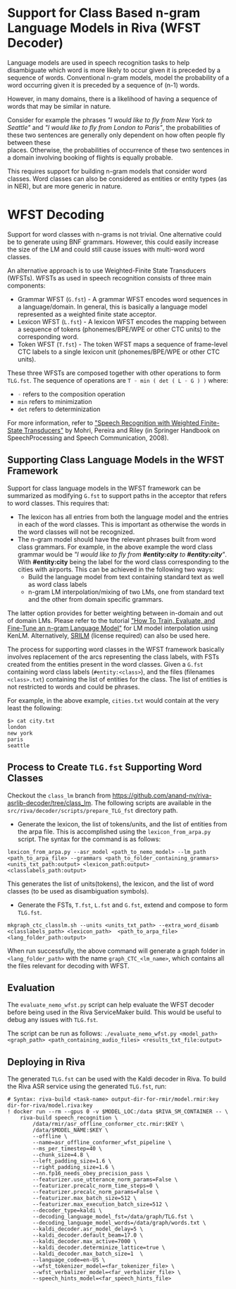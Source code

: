 # Support for Class Based n-gram Language Models in Riva (WFST Decoder)
Language models are used in speech recognition tasks to help disambiguate 
which word is more likely to occur given it is preceded by a sequence of words.
Conventional n-gram models, model the probability of a word occurring given it 
is preceded by a sequence of (n-1) words.

However, in many domains, there is a likelihood of having a 
sequence of words that may be similar in nature. 

Consider for example the phrases *"I would like to fly from New York to Seattle"*
and *"I would like to fly from London to Paris"*, the probabilities of these two 
sentences are generally only dependent on how often people fly between these  
places. Otherwise, the probabilities of occurrence of these two sentences in a
domain involving booking of flights is equally probable.

This requires support for building n-gram models that consider word classes.
Word classes can also be considered as entities or entity types (as in NER), but 
are more generic in nature.


# WFST Decoding
Support for word classes with n-grams is not trivial. One alternative could be to 
generate using BNF grammars. However, this could
easily increase the size of the LM and could still cause issues with multi-word 
word classes. 

An alternative approach is to use Weighted-Finite State Transducers (WFSTs). 
WFSTs as used in speech recognition consists of three main components:

* Grammar WFST (`G.fst`) - A grammar WFST encodes word sequences in a 
language/domain. In general, this is basically a language model represented as
a weighted finite state acceptor.
* Lexicon WFST (`L.fst`) - A lexicon WFST encodes the mapping between a sequence
of tokens (phonemes/BPE/WPE or other CTC units) to the corresponding word.
* Token WFST (`T.fst`) - The token WFST maps a sequence of frame-level CTC labels
to a single lexicon unit (phonemes/BPE/WPE or other CTC units).

These three WFSTs are composed together with other operations to form `TLG.fst`.
The sequence of operations are `T ◦ min ( det ( L ◦ G ) )` where:
*  `◦` refers to the composition operation
* `min` refers to minimization
* `det` refers to determinization

For more information, refer to
["Speech Recognition with Weighted Finite-State Transducers"](http://www.cs.nyu.edu/~mohri/pub/hbka.pdf) 
by Mohri, Pereira and Riley (in Springer Handbook on SpeechProcessing and Speech Communication, 2008).


## Supporting Class Language Models in the WFST Framework
Support for class language models in the WFST framework can be summarized as 
modifying `G.fst` to support paths in the acceptor that refers to word classes.
This requires that:
* The lexicon has all entries from both the language model and the entries in
each of the word classes. This is important as otherwise the words in the word 
classes will not be recognized.
* The n-gram model should have the relevant phrases built from word class grammars.
For example, in the above example the word class grammar would 
be *"I would like to fly from **#entity:city** to **#entity:city**"*. 
With **#entity:city**
being the label for the word class corresponding to the cities with airports. 
This can be achieved in the following two ways:
    - Build the language model from text containing standard text as well as
  word class labels
    - n-gram LM interpolation/mixing of two LMs, one from standard text and the other 
  from domain specific grammars.

The latter option provides for better weighting between in-domain and out of 
domain LMs. 
Please refer to the tutorial ["How To Train, Evaluate, and Fine-Tune an n-gram Language Model"](asr-python-advanced-nemo-ngram-training-and-finetuning.ipynb) 
for LM model interpolation using KenLM. 
Alternatively, [SRILM](http://www.speech.sri.com/projects/srilm/) (license required) can also be used here.

The process for supporting word classes in the WFST framework basically involves
replacement of the arcs representing the class labels, with FSTs created from 
the entities present in the word classes. Given a `G.fst` containing 
word class labels (`#entity:<class>`), and the files (filenames `<class>.txt`) 
containing the list of entities for the class. The list of entities is not 
restricted to words and could be phrases.

For example, in the above example, `cities.txt` would contain at the very least the 
following:
```shell
$> cat city.txt
london
new york
paris
seattle
```

## Process to Create `TLG.fst` Supporting Word Classes
Checkout the `class_lm` branch from https://github.com/anand-nv/riva-asrlib-decoder/tree/class_lm. 
The following scripts are available in the `src/riva/decoder/scripts/prepare_TLG_fst` directory path.

* Generate the lexicon, the list of tokens/units, and the list of entities from the 
arpa file. This is accomplished using the `lexicon_from_arpa.py` script. 
The syntax for the command is as follows:

`lexicon_from_arpa.py --asr_model <path_to_nemo_model> --lm_path <path_to_arpa_file> --grammars <path_to_folder_containing_grammars> <units_txt_path:output> <lexicon_path:output> <classlabels_path:output>`

This generates the list of units(tokens), the lexicon, and the list of word 
classes (to be used as disambiguation symbols). 

* Generate the FSTs, `T.fst`, `L.fst` and `G.fst`, extend and compose to 
form `TLG.fst`.

`mkgraph_ctc_classlm.sh --units <units_txt_path> --extra_word_disamb <classlabels_path> <lexicon_path>  <path_to_arpa_file> <lang_folder_path:output>`

When run successfully, the above command will generate a graph folder in
`<lang_folder_path>` with the name `graph_CTC_<lm_name>`, which contains
all the files relevant for decoding with WFST.


## Evaluation
The `evaluate_nemo_wfst.py` script can help evaluate the WFST decoder before 
being used in the Riva ServiceMaker build. This would be useful to 
debug any issues with `TLG.fst`.

The script can be run as follows:
`./evaluate_nemo_wfst.py <model_path> <graph_path> <path_containing_audio_files> <results_txt_file:output>`

## Deploying in Riva
The generated `TLG.fst` can be used with the Kaldi decoder in Riva. To build the Riva ASR service using the generated
`TLG.fst`, run:

```shell
# Syntax: riva-build <task-name> output-dir-for-rmir/model.rmir:key dir-for-riva/model.riva:key
! docker run --rm --gpus 0 -v $MODEL_LOC:/data $RIVA_SM_CONTAINER -- \
    riva-build speech_recognition \
        /data/rmir/asr_offline_conformer_ctc.rmir:$KEY \
        /data/$MODEL_NAME:$KEY \
        --offline \
        --name=asr_offline_conformer_wfst_pipeline \
        --ms_per_timestep=40 \
        --chunk_size=4.8 \
        --left_padding_size=1.6 \
        --right_padding_size=1.6 \
        --nn.fp16_needs_obey_precision_pass \
        --featurizer.use_utterance_norm_params=False \
        --featurizer.precalc_norm_time_steps=0 \
        --featurizer.precalc_norm_params=False \
        --featurizer.max_batch_size=512 \
        --featurizer.max_execution_batch_size=512 \
        --decoder_type=kaldi \
        --decoding_language_model_fst=/data/graph/TLG.fst \
        --decoding_language_model_words=/data/graph/words.txt \
        --kaldi_decoder.asr_model_delay=5 \
        --kaldi_decoder.default_beam=17.0 \
        --kaldi_decoder.max_active=7000 \
        --kaldi_decoder.determinize_lattice=true \
        --kaldi_decoder.max_batch_size=1  \
        --language_code=en-US \
        --wfst_tokenizer_model=<far_tokenizer_file> \
        --wfst_verbalizer_model=<far_verbalizer_file> \
        --speech_hints_model=<far_speech_hints_file>
```




